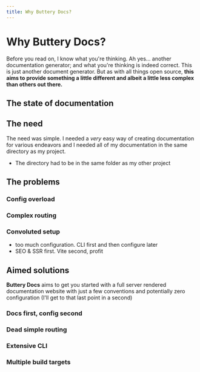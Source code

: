 ```yaml
---
title: Why Buttery Docs?
---
```


# Why Buttery Docs?

Before you read on, I know what you're thinking. Ah yes... another documentation generator; and what you're thinking is indeed correct. This is just another document generator. But as with all things open source, **this aims to provide something a little different and albeit a little less complex than others out there.**

## The state of documentation

## The need

The need was simple. I needed a _very_ easy way of creating documentation for various endeavors and I needed all of my documentation in the same directory as my project.

- The directory had to be in the same folder as my other project

## The problems

### Config overload

### Complex routing

### Convoluted setup

- too much configuration. CLI first and then configure later
- SEO & SSR first. Vite second, profit

## Aimed solutions

**Buttery Docs** aims to get you started with a full server rendered documentation website with just a few conventions and potentially zero configuration (I'll get to that last point in a second)

### Docs first, config second

### Dead simple routing

### Extensive CLI

### Multiple build targets
